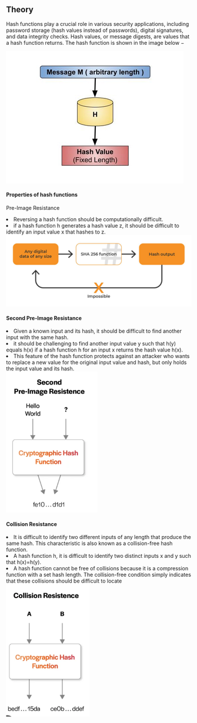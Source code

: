## Theory


<p>Hash functions play a crucial role in various security applications, including password storage (hash values instead of passwords), digital signatures, and data integrity checks. Hash values, or message digests, are values that a hash function returns. The hash function is shown in the image below −</p>
<img src="./images/hahsing.png" alt="alternative_text" width="width_value" height="height_value">

<h4>Properties of hash functions</h4>

<p>Pre-Image Resistance</p>
<li> Reversing a hash function should be computationally difficult.</li>
 <li>if a hash function h generates a hash value z, it should be difficult to identify an input value x that hashes to z.</li>

<img src="./images/pre-image.png" alt="alternative_text" width="width_value" height="height_value">

<h4>Second Pre-Image Resistance</h4>
<li>Given a known input and its hash, it should be difficult to find another input with the same hash.</li>
<li>it should be challenging to find another input value y such that h(y) equals h(x) if a hash function h for an input x returns the hash value h(x).</li>
<li>This feature of the hash function protects against an attacker who wants to replace a new value for the original input value and hash, but only holds the input value and its hash.</li>
<img src="./images/secondpreimage.png" alt="alternative_text" width="width_value" height="height_value">

<h4>Collision Resistance</h4>
<li>It is  difficult to identify two different inputs of any length that produce the same hash. This characteristic is also known as a collision-free hash function.</li>
<li>A hash function h, it is difficult to identify two distinct inputs x and y such that h(x)=h(y).</li>
<li>A hash function cannot be free of collisions because it is a compression function with a set hash length. The collision-free condition simply indicates that these collisions should be difficult to locate</li>
<img src="./images/collision.png" alt="alternative_text" width="width_value" height="height_value">
